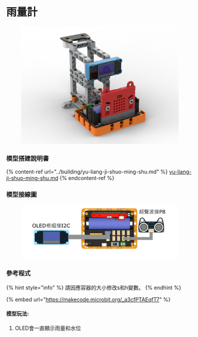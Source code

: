 # 雨量計

<figure><img src="../../../.gitbook/assets/raingauge_robotbit.png" alt=""><figcaption></figcaption></figure>

### 模型搭建說明書

{% content-ref url="../building/yu-liang-ji-shuo-ming-shu.md" %}
[yu-liang-ji-shuo-ming-shu.md](../building/yu-liang-ji-shuo-ming-shu.md)
{% endcontent-ref %}

### 模型接線圖

<figure><img src="../../../.gitbook/assets/raingauge_wiring_robotbit.png" alt=""><figcaption></figcaption></figure>

### 參考程式

{% hint style="info" %}
請因應容器的大小修改s和h變數。
{% endhint %}

{% embed url="https://makecode.microbit.org/_a3cfPTAEqfT7" %}

#### 模型玩法:

1. OLED會一直顯示雨量和水位
